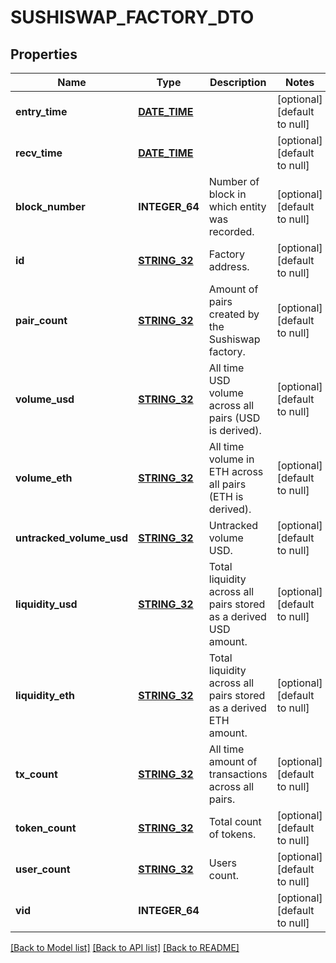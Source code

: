 # SUSHISWAP_FACTORY_DTO

## Properties
Name | Type | Description | Notes
------------ | ------------- | ------------- | -------------
**entry_time** | [**DATE_TIME**](DATE_TIME.md) |  | [optional] [default to null]
**recv_time** | [**DATE_TIME**](DATE_TIME.md) |  | [optional] [default to null]
**block_number** | **INTEGER_64** | Number of block in which entity was recorded. | [optional] [default to null]
**id** | [**STRING_32**](STRING_32.md) | Factory address. | [optional] [default to null]
**pair_count** | [**STRING_32**](STRING_32.md) | Amount of pairs created by the Sushiswap factory. | [optional] [default to null]
**volume_usd** | [**STRING_32**](STRING_32.md) | All time USD volume across all pairs (USD is derived). | [optional] [default to null]
**volume_eth** | [**STRING_32**](STRING_32.md) | All time volume in ETH across all pairs (ETH is derived). | [optional] [default to null]
**untracked_volume_usd** | [**STRING_32**](STRING_32.md) | Untracked volume USD. | [optional] [default to null]
**liquidity_usd** | [**STRING_32**](STRING_32.md) | Total liquidity across all pairs stored as a derived USD amount. | [optional] [default to null]
**liquidity_eth** | [**STRING_32**](STRING_32.md) | Total liquidity across all pairs stored as a derived ETH amount. | [optional] [default to null]
**tx_count** | [**STRING_32**](STRING_32.md) | All time amount of transactions across all pairs. | [optional] [default to null]
**token_count** | [**STRING_32**](STRING_32.md) | Total count of tokens. | [optional] [default to null]
**user_count** | [**STRING_32**](STRING_32.md) | Users count. | [optional] [default to null]
**vid** | **INTEGER_64** |  | [optional] [default to null]

[[Back to Model list]](../README.md#documentation-for-models) [[Back to API list]](../README.md#documentation-for-api-endpoints) [[Back to README]](../README.md)


